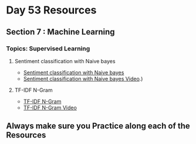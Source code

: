 # Day 53 Resources 

## Section 7 : Machine Learning

### Topics: Supervised Learning

1. Sentiment classification with Naive bayes
    * [Sentiment classification with Naive bayes](https://machinelearningmastery.com/elastic-net-regression-in-python/)
    * [Sentiment classification with Naive bayes Video](https://www.analyticsvidhya.com/blog/2022/03/building-naive-bayes-classifier-from-scratch-to-perform-sentiment-analysis/#:~:text=What%20is%20a%20Naive%20Bayes,or%20sentimental%20tone%20or%20opinion).)

2. TF-IDF N-Gram
    * [TF-IDF N-Gram](https://www.geeksforgeeks.org/understanding-tf-idf-term-frequency-inverse-document-frequency/)
    * [TF-IDF N-Gram Video](https://www.youtube.com/watch?v=YU0m0r9u2sA)


## Always make sure you Practice along each of the Resources  


